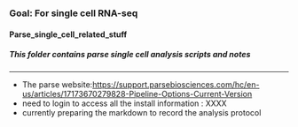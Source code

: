 ### Goal: For single cell RNA-seq 

#### Parse_single_cell_related_stuff
##### This folder contains parse single cell analysis scripts and notes
--------
- The parse website:https://support.parsebiosciences.com/hc/en-us/articles/17173670279828-Pipeline-Options-Current-Version
- need to login to access all the install information : XXXX 
- currently preparing the markdown to record the analysis protocol
